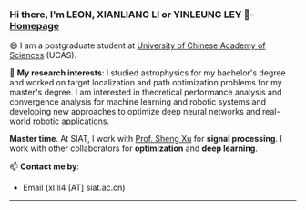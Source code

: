 ### Hi there, I'm LEON, XIANLIANG LI or YINLEUNG LEY 👋- [Homepage](https://yinleung.github.io)

😄 I am a postgraduate student at [University of Chinese Academy of Sciences](https://www.ucas.ac.cn/) (UCAS). 

🌱 **My research interests**: I studied astrophysics for my bachelor's degree and worked on target localization and path optimization problems for my master's degree. I am interested in theoretical performance analysis and convergence analysis for machine learning and robotic systems and developing new approaches to optimize deep neural networks and real-world robotic applications.

**Master time**. At SIAT, I work with [Prof. Sheng Xu](https://scholar.google.com/citations?user=nLsqCz4AAAAJ&hl=zh-CN) for **signal processing**. I work with other collaborators for **optimization** and **deep learning**.

📫 **Contact me by**:
- Email (xl.li4 [AT] siat.ac.cn)


----

<!--
**yinleung/yinleung** is a ✨ _special_ ✨ repository because its `README.md` (this file) appears on your GitHub profile.
- [Homepage](https://yinleung.github.io)
Here are some ideas to get you started:
(see more information at my [homepage](https://yinleung.github.io))
- 🔭 I’m currently working on ...
- 🌱 I’m currently learning ...
- 👯 I’m looking to collaborate on ...
- 🤔 I’m looking for help with ...
- 💬 Ask me about ...
- 📫 How to reach me: ...
- 😄 Pronouns: ...
- ⚡ Fun fact: ...

I am the author/core developer of various machine learning tools and systems with more than millions of downloads. 
-->

